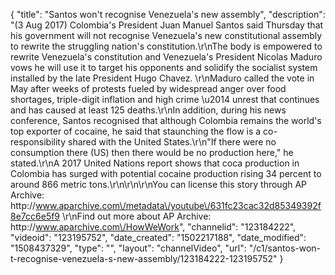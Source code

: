 {
    "title": "Santos won't recognise Venezuela's new assembly",
    "description": "(3 Aug 2017) Colombia's President Juan Manuel Santos said Thursday that his government will not recognise Venezuela's new constitutional assembly to rewrite the struggling nation's constitution.\r\nThe body is empowered to rewrite Venezuela's constitution and Venezuela's President Nicolas Maduro vows he will use it to target his opponents and solidify the socialist system installed by the late President Hugo Chavez. \r\nMaduro called the vote in May after weeks of protests fueled by widespread anger over food shortages, triple-digit inflation and high crime \u2014 unrest that continues and has caused at least 125 deaths.\r\nIn addition, during his news conference, Santos recognised that although Colombia remains the world's top exporter of cocaine, he said that staunching the flow is a co-responsibility shared with the United States.\r\n\"If there were no consumption there (US) then there would be no production here,\" he stated.\r\nA 2017 United Nations report shows that coca production in Colombia has surged with potential cocaine production rising 34 percent to around 866 metric tons.\r\n\r\n\r\nYou can license this story through AP Archive: http:\/\/www.aparchive.com\/metadata\/youtube\/631fc23cac32d85349392f8e7cc6e5f9 \r\nFind out more about AP Archive: http:\/\/www.aparchive.com\/HowWeWork",
    "channelid": "123184222",
    "videoid": "123195752",
    "date_created": "1502217188",
    "date_modified": "1508437329",
    "type": "",
    "layout": "channelVideo",
    "url": "\/c1\/santos-won-t-recognise-venezuela-s-new-assembly\/123184222-123195752"
}